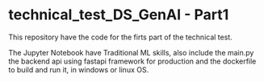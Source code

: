 # technical_test_DS_GenAI - Part1

This repository have the code for the firts part of the technical test.

The Jupyter Notebook have Traditional ML skills, also include the main.py the backend api using fastapi framework for production and the dockerfile to build and run it, in windows or linux OS.